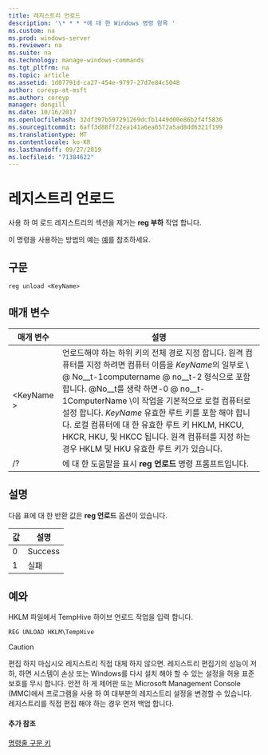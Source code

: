 ```yaml
---
title: 레지스트리 언로드
description: '\* * * *에 대 한 Windows 명령 항목 '
ms.custom: na
ms.prod: windows-server
ms.reviewer: na
ms.suite: na
ms.technology: manage-windows-commands
ms.tgt_pltfrm: na
ms.topic: article
ms.assetid: 1d07791d-ca27-454e-9797-27d7e84c5048
author: coreyp-at-msft
ms.author: coreyp
manager: dongill
ms.date: 10/16/2017
ms.openlocfilehash: 32df397b597291269dcfb1449d00e86b2f4f5836
ms.sourcegitcommit: 6aff3d88ff22ea141a6ea6572a5ad8dd6321f199
ms.translationtype: MT
ms.contentlocale: ko-KR
ms.lasthandoff: 09/27/2019
ms.locfileid: "71384622"
---
```

# <a name="reg-unload"></a>레지스트리 언로드



사용 하 여 로드 레지스트리의 섹션을 제거는 **reg 부하** 작업 합니다.

이 명령을 사용하는 방법의 예는 [예](#BKMK_examples)를 참조하세요.

## <a name="syntax"></a>구문

```
reg unload <KeyName>
```

## <a name="parameters"></a>매개 변수

|매개 변수|설명|
|---------|-----------|
|\<KeyName >|언로드해야 하는 하위 키의 전체 경로 지정 합니다. 원격 컴퓨터를 지정 하려면 컴퓨터 이름을 *KeyName*의 일부로 \\ @ No__t-1computername @ no__t-2 형식으로 포함 합니다. @No__t를 생략 하면-0 @ no__t-1ComputerName \이 작업을 기본적으로 로컬 컴퓨터로 설정 합니다. *KeyName* 유효한 루트 키를 포함 해야 합니다. 로컬 컴퓨터에 대 한 유효한 루트 키 HKLM, HKCU, HKCR, HKU, 및 HKCC 됩니다. 원격 컴퓨터를 지정 하는 경우 HKLM 및 HKU 유효한 루트 키가 있습니다.|
|/?|에 대 한 도움말을 표시 **reg 언로드** 명령 프롬프트입니다.|

## <a name="remarks"></a>설명

다음 표에 대 한 반환 값은 **reg 언로드** 옵션이 있습니다.

|값|설명|
|-----|-----------|
|0|Success|
|1|실패|

## <a name="BKMK_examples"></a>예와

HKLM 파일에서 TempHive 하이브 언로드 작업을 입력 합니다.
```
REG UNLOAD HKLM\TempHive
```

> [!CAUTION]
> 편집 하지 마십시오 레지스트리 직접 대체 하지 않으면. 레지스트리 편집기의 성능이 저하, 하면 시스템이 손상 또는 Windows를 다시 설치 해야 할 수 있는 설정을 허용 표준 보호를 무시 합니다. 안전 하 게 제어판 또는 Microsoft Management Console (MMC)에서 프로그램을 사용 하 여 대부분의 레지스트리 설정을 변경할 수 있습니다. 레지스트리를 직접 편집 해야 하는 경우 먼저 백업 합니다.

#### <a name="additional-references"></a>추가 참조

[명령줄 구문 키](command-line-syntax-key.md)